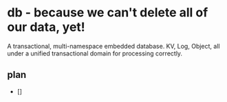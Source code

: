 # db - because we can't delete all of our data, yet!

A transactional, multi-namespace embedded database. KV, Log, Object, all under a unified transactional domain for processing correctly.

## plan
- []
